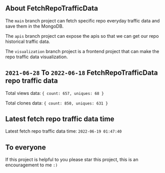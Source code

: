## About FetchRepoTrafficData

The `main` branch project can fetch specific repo everyday traffic data and save them in the MongoDB.

The `apis` branch project can expose the apis so that we can get our repo historical traffic data.

The `visualization` branch project is a frontend project that can make the repo traffic data visualization.

## `2021-06-28` To `2022-06-18` FetchRepoTrafficData repo traffic data

Total views data: `{ count: 657, uniques: 68 }`

Total clones data: `{ count: 850, uniques: 631 }`

## Latest fetch repo traffic data time

Latest fetch repo traffic data time: `2022-06-19 01:47:40`

## To everyone

If this project is helpful to you please star this project, this is an encouragement to me `:)`



